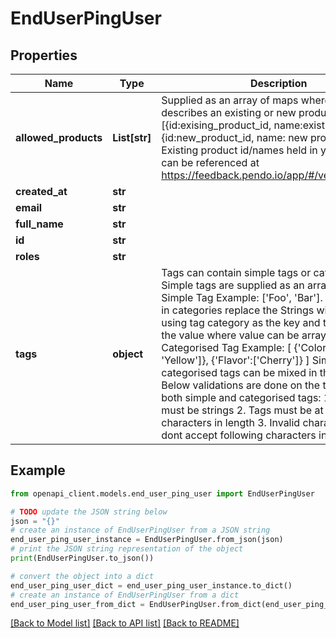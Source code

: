 # EndUserPingUser


## Properties

Name | Type | Description | Notes
------------ | ------------- | ------------- | -------------
**allowed_products** | **List[str]** | Supplied as an array of maps where each map describes an existing or new product e.g [{id:exising_product_id, name:existing name}, {id:new_product_id, name: new product name}].  Existing product id/names held in your account can be referenced at https://feedback.pendo.io/app/#/vendor/products | [optional] 
**created_at** | **str** |  | [optional] 
**email** | **str** |  | [optional] 
**full_name** | **str** |  | [optional] 
**id** | **str** |  | [optional] 
**roles** | **str** |  | [optional] 
**tags** | **object** | Tags can contain simple tags or categorised tags. Simple tags are supplied as an array of Strings Simple Tag Example: [&#39;Foo&#39;, &#39;Bar&#39;].  To put the tags in categories replace the Strings with maps of using tag category as the key and tag value as the value where value can be array of strings, e.g Categorised Tag Example: [ {&#39;Color&#39;:[&#39;Red&#39;, &#39;Yellow&#39;]},  {&#39;Flavor&#39;:[&#39;Cherry&#39;]} ]  Simple and categorised tags can be mixed in the same array. Below validations are done on the tag values of both simple and categorised tags: 1. Tag values must be strings 2. Tags must be at least 2 characters in length 3. Invalid characters (we dont accept following characters in tag value)  , | { } : &lt; &gt;  | [optional] 

## Example

```python
from openapi_client.models.end_user_ping_user import EndUserPingUser

# TODO update the JSON string below
json = "{}"
# create an instance of EndUserPingUser from a JSON string
end_user_ping_user_instance = EndUserPingUser.from_json(json)
# print the JSON string representation of the object
print(EndUserPingUser.to_json())

# convert the object into a dict
end_user_ping_user_dict = end_user_ping_user_instance.to_dict()
# create an instance of EndUserPingUser from a dict
end_user_ping_user_from_dict = EndUserPingUser.from_dict(end_user_ping_user_dict)
```
[[Back to Model list]](../README.md#documentation-for-models) [[Back to API list]](../README.md#documentation-for-api-endpoints) [[Back to README]](../README.md)


